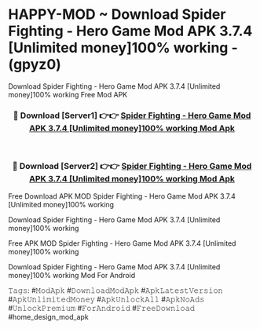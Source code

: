 # HAPPY-MOD ~ Download Spider Fighting - Hero Game Mod APK 3.7.4 [Unlimited money]100% working - (gpyz0)
Download Spider Fighting - Hero Game Mod APK 3.7.4 [Unlimited money]100% working Free Mod APK

<div align="center">
<h3>🔴 Download [Server1] 👉👉 <a href="https://apk-comot.site?title=Spider_Fighting_-_Hero_Game_Mod_APK_3.7.4_[Unlimited_money]100%_working">Spider Fighting - Hero Game Mod APK 3.7.4 [Unlimited money]100% working Mod Apk</a></h3><br>

<h3>🔴 Download [Server2] 👉👉 <a href="https://apk-comot.site?title=Spider_Fighting_-_Hero_Game_Mod_APK_3.7.4_[Unlimited_money]100%_working">Spider Fighting - Hero Game Mod APK 3.7.4 [Unlimited money]100% working Mod Apk</a></h3>
</div>


Free Download APK MOD Spider Fighting - Hero Game Mod APK 3.7.4 [Unlimited money]100% working

Download Spider Fighting - Hero Game Mod APK 3.7.4 [Unlimited money]100% working 

Free APK MOD Spider Fighting - Hero Game Mod APK 3.7.4 [Unlimited money]100% working 

Download Spider Fighting - Hero Game Mod APK 3.7.4 [Unlimited money]100% working Mod For Android

𝚃𝚊𝚐𝚜: #𝙼𝚘𝚍𝙰𝚙𝚔 #𝙳𝚘𝚠𝚗𝚕𝚘𝚊𝚍𝙼𝚘𝚍𝙰𝚙𝚔 #𝙰𝚙𝚔𝙻𝚊𝚝𝚎𝚜𝚝𝚅𝚎𝚛𝚜𝚒𝚘𝚗 #𝙰𝚙𝚔𝚄𝚗𝚕𝚒𝚖𝚒𝚝𝚎𝚍𝙼𝚘𝚗𝚎𝚢 #𝙰𝚙𝚔𝚄𝚗𝚕𝚘𝚌𝚔𝙰𝚕𝚕 #𝙰𝚙𝚔𝙽𝚘𝙰𝚍𝚜 #𝚄𝚗𝚕𝚘𝚌𝚔𝙿𝚛𝚎𝚖𝚒𝚞𝚖 #𝙵𝚘𝚛𝙰𝚗𝚍𝚛𝚘𝚒𝚍 #𝙵𝚛𝚎𝚎𝙳𝚘𝚠𝚗𝚕𝚘𝚊𝚍 #home_design_mod_apk